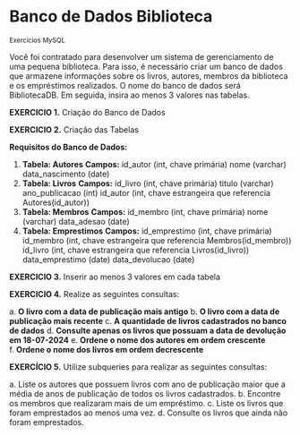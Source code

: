 # Banco de Dados Biblioteca
<sub> Exercícios MySQL </sub>

Você foi contratado para desenvolver um sistema de gerenciamento de uma pequena biblioteca. Para isso, é necessário criar um banco de dados que armazene informações sobre os livros, autores, membros da biblioteca e os empréstimos realizados. O nome do banco de dados será BibliotecaDB. Em seguida, insira ao menos 3 valores nas tabelas.

**EXERCICIO 1.** Criação do Banco de Dados 

**EXERCICIO 2.** Criação das Tabelas

**Requisitos do Banco de Dados:**

1. **Tabela: Autores**
    **Campos:**
       id\_autor (int, chave primária)
       nome (varchar)
       data\_nascimento (date)
2. **Tabela: Livros**
    **Campos:**
       id\_livro (int, chave primária)
       titulo (varchar)
       ano\_publicacao (int)
       id\_autor (int, chave estrangeira que referencia Autores(id\_autor))
3. **Tabela: Membros**
    **Campos:**
       id\_membro (int, chave primária)
       nome (varchar)
       data\_adesao (date)
4. **Tabela: Emprestimos**
    **Campos:**
       id\_emprestimo (int, chave primária)
       id\_membro (int, chave estrangeira que referencia Membros(id\_membro))
       id\_livro (int, chave estrangeira que referencia Livros(id\_livro))
       data\_emprestimo (date)
       data\_devolucao (date)

**EXERCICIO 3.** Inserir ao menos 3 valores em cada tabela

**EXERCICIO 4.** Realize as seguintes consultas:

a. **O livro com a data de publicação mais antigo** 
b. **O livro com a data de publicação mais recente**
c. **A quantidade de livros cadastrados no banco de dados**
d. **Consulte apenas os livros que possuam a data de devolução em 18-07-2024**
e. **Ordene o nome dos autores em ordem crescente**  
f. **Ordene o nome dos livros em ordem decrescente** 

**EXERCÍCIO 5.** Utilize subqueries para realizar as seguintes consultas: 

a. Liste os autores que possuem livros com ano de publicação maior que a média de anos de publicação de todos os livros cadastrados.
b. Encontre os membros que realizaram mais de um empréstimo.
c. Liste os livros que foram emprestados ao menos uma vez.
d. Consulte os livros que ainda não foram emprestados.
